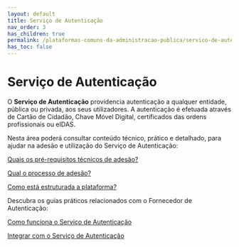 ```yaml
---
layout: default
title: Serviço de Autenticação
nav_order: 3
has_children: true
permalink: /plataformas-comuns-da-administracao-publica/servico-de-autenticacao
has_toc: false
---
```




# Serviço de Autenticação

O **Serviço de Autenticação** providencia autenticação a qualquer entidade, pública ou privada, aos seus utilizadores. A autenticação é efetuada através de Cartão de Cidadão, Chave Móvel Digital, certificados das ordens profissionais ou eIDAS.

Nesta área poderá consultar conteúdo técnico, prático e detalhado, para ajudar na adesão e utilização do Serviço de Autenticação:

<a href="/GuiasMosaico/plataformas-comuns-da-administracao-publica/servico-de-autenticacao/quais-os-pre-requisitos-tecnicos-de-adesao.html">Quais os pré-requisitos técnicos de adesão?</a><br>





<a href="/GuiasMosaico/plataformas-comuns-da-administracao-publica/servico-de-autenticacao/qual-o-processo-de-adesao.html">Qual o processo de adesão?</a><br>

<a href="/GuiasMosaico/plataformas-comuns-da-administracao-publica/servico-de-autenticacao/como-esta-estruturada-a-plataforma.html">Como está estruturada a plataforma?</a><br>

Descubra os guias práticos relacionados com o Fornecedor de Autenticação:

<a href="/GuiasMosaico/guias-praticos/como-funciona-o-servico-de-autenticacao.html">Como funciona o Serviço de Autenticação</a><br>

<a href="../../guias-praticos/integrar-com-o-servico-de-autenticao.html/">Integrar com o Serviço de Autenticação</a>


